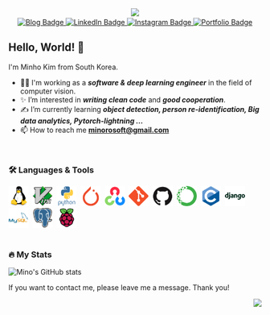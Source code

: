 <div id="header" align="center">
 <img src="https://media.giphy.com/media/qgQUggAC3Pfv687qPC/giphy.gif" width="300"/>
 
 <div id="badges">
  <a href="https://minorosoft.github.io/">
    <img src="https://img.shields.io/badge/Blog-575757?logo=github&logoColor=white&style=for-the-badge" alt="Blog Badge"/>
  </a>
  <a href="https://linkedin.com/in/minorosoft/">
    <img src="https://img.shields.io/badge/LinkedIn-blue?logo=linkedin&logoColor=white&style=for-the-badge" alt="LinkedIn Badge"/>
  </a>
  <a href="https://instagram.com/mainho._/">
    <img src="https://img.shields.io/badge/Instagram-red?logo=instagram&logoColor=white&style=for-the-badge" alt="Instagram Badge"/>
  </a>
  <a href="https://minorosoft.notion.site/f56e25e85e994efe940686b6d8af9ce5">
    <img src="https://img.shields.io/badge/Portfolio-yellow?logo=notion&logoColor=white&style=for-the-badge" alt="Portfolio Badge"/>
  </a>
 </div>
</div>


## Hello, World! 👋
I'm Minho Kim from South Korea. <br/>
- 🧑‍💻 I'm working as a _**software & deep learning engineer**_ in the field of computer vision.
- ✨ I’m interested in _**writing clean code**_ and _**good cooperation**_.
- ✍️ I’m currently learning _**object detection, person re-identification, Big data analytics, Pytorch-lightning ...**_
- 📫 How to reach me **minorosoft@gmail.com**
<br>

### 🛠 Languages & Tools
<div>
 <img src="https://github.com/devicons/devicon/blob/master/icons/linux/linux-original.svg" title="linux" width="40" height="40"/>&nbsp;
 <img src="https://github.com/devicons/devicon/blob/master/icons/vim/vim-original.svg" title="Vim" width="40" height="40"/>&nbsp;
 <img src="https://github.com/devicons/devicon/blob/master/icons/python/python-original-wordmark.svg" title="Python" width="40" height="40"/>&nbsp;
 <img src="https://github.com/devicons/devicon/blob/master/icons/pytorch/pytorch-original.svg" title="Pytorch" width="40" height="40"/>&nbsp;
 <img src="https://github.com/devicons/devicon/blob/master/icons/opencv/opencv-original.svg" title="Opencv" width="40" height="40"/>&nbsp;
 <img src="https://github.com/devicons/devicon/blob/master/icons/git/git-original.svg" title="git" width="40" height="40"/>&nbsp;
 <img src="https://github.com/devicons/devicon/blob/master/icons/github/github-original.svg" title="Github" width="40" height="40"/>&nbsp;
 <img src="https://github.com/devicons/devicon/blob/master/icons/anaconda/anaconda-original.svg" title="Anaconda" width="40" height="40"/>&nbsp;
 <img src="https://github.com/devicons/devicon/blob/master/icons/c/c-original.svg" title="c" width="40" height="40"/>&nbsp;
 <img src="https://github.com/devicons/devicon/blob/master/icons/django/django-plain-wordmark.svg" title="Django" width="40" height="40"/>&nbsp;
 <img src="https://github.com/devicons/devicon/blob/master/icons/mysql/mysql-original-wordmark.svg"  title="MySQL" width="40" height="40"/>&nbsp;
 <img src="https://github.com/devicons/devicon/blob/master/icons/postgresql/postgresql-original.svg" title="PostgreSQL" width="40" height="40"/>&nbsp;
 <img src="https://github.com/devicons/devicon/blob/master/icons/raspberrypi/raspberrypi-original.svg" title="Raspberrypi" width="40" height="40"/>&nbsp;
</div>
<br>

### 🔥 My Stats
![Mino's GitHub stats](https://github-readme-stats.vercel.app/api?username=minorosoft&show_icons=true)
<br>

If you want to contact me, please leave me a message. Thank you!

<div id="hits" align="right">
 <img src="https://hits.seeyoufarm.com/api/count/incr/badge.svg?url=https%3A%2F%2Fgithub.com%2Fminorosoft%2Fhit-counter&count_bg=%2379C83D&title_bg=%23555555&icon=github.svg&icon_color=%23E7E7E7&title=hits&edge_flat=false"/>
</div>
